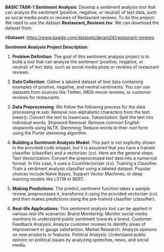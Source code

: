**BASIC TASK-1**
 **Sentiment Analysis**: Develop a sentiment analysis tool that can analyze the sentiment (positive, negative, or neutral) of text data, such as social media posts or reviews of Restaurant reviews.
 To do this project: We need to use the dataset **Restaurant_Reviews.tsv**.  We can download the dataset from:

 #**Dataset**: https://www.kaggle.com/datasets/akram24/restaurant-reviews

 **Sentiment Analysis Project Description:**
1. **Problem Definition**:
The goal of this sentiment analysis project is to build a tool that can analyze the sentiment (positive, negative, or neutral) of text data, such as social media posts or reviews of restaurant reviews.

2. **Data Collection**:
Gather a labeled dataset of text data containing examples of positive, negative, and neutral sentiments. You can use datasets from sources like Twitter, IMDb movie reviews, or customer reviews for restaurants.

3. **Data Preprocessing**:
We follow the following process for the data processing
re.sub: Remove non-alphabetic characters from the text.
lower(): Convert the text to lowercase.
Tokenization: Split the text into individual words.
Stopword Removal: Remove common English stopwords using NLTK.
Stemming: Reduce words to their root form using the Porter stemming algorithm.

4. **Building a Sentiment Analysis Model:**
This part is not explicitly shown in the provided code snippet, but it is assumed that you have a trained classifier (classifier) and a vectorizer (cv). Here are the general steps:
Text Vectorization: Convert the preprocessed text data into a numerical format. In this case, it uses a CountVectorizer (cv).
Training a Classifier: Train a sentiment analysis classifier using a labeled dataset. Popular choices include Naive Bayes, Support Vector Machines, or deep learning models like LSTM or BERT.

5. **Making Predictions**:
The predict_sentiment function takes a sample review, preprocesses it, transforms it using the provided vectorizer (cv), and then makes predictions using the pre-trained classifier (classifier).

6. **Real-life Applications**:
This sentiment analysis tool can be applied in various real-life scenarios:
Brand Monitoring: Monitor social media mentions to understand public sentiment towards a brand.
Customer Feedback Analysis: Analyze customer reviews to identify areas of improvement or gauge satisfaction.
Market Research: Analyze opinions on new products or features.
Political Analysis: Understand public opinion on political issues by analyzing speeches, news, and social media.
